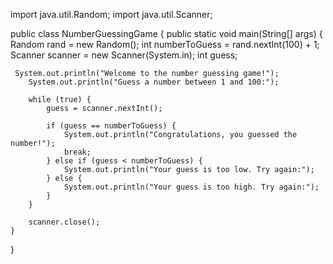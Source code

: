 
import java.util.Random;
import java.util.Scanner;

public class NumberGuessingGame {
    public static void main(String[] args) {
        Random rand = new Random();
        int numberToGuess = rand.nextInt(100) + 1;
        Scanner scanner = new Scanner(System.in);
        int guess;

     System.out.println("Welcome to the number guessing game!");
        System.out.println("Guess a number between 1 and 100:");

        while (true) {
            guess = scanner.nextInt();

            if (guess == numberToGuess) {
                System.out.println("Congratulations, you guessed the number!");
                break;
            } else if (guess < numberToGuess) {
                System.out.println("Your guess is too low. Try again:");
            } else {
                System.out.println("Your guess is too high. Try again:");
            }
        }

        scanner.close();
    }
}
